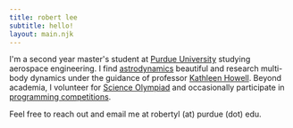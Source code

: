 ```yaml
---
title: robert lee
subtitle: hello!
layout: main.njk
---
```


I'm a second year master's student at [Purdue University](https://engineering.purdue.edu/AAE) studying aerospace engineering. I find [astrodynamics](/research) beautiful and research multi-body dynamics under the guidance of professor [Kathleen Howell](https://engineering.purdue.edu/people/kathleen.howell.1). Beyond academia, I volunteer for [Science Olympiad](/scioly) and occasionally participate in [programming competitions](/compro).

Feel free to reach out and email me at robertyl (at) purdue (dot) edu.